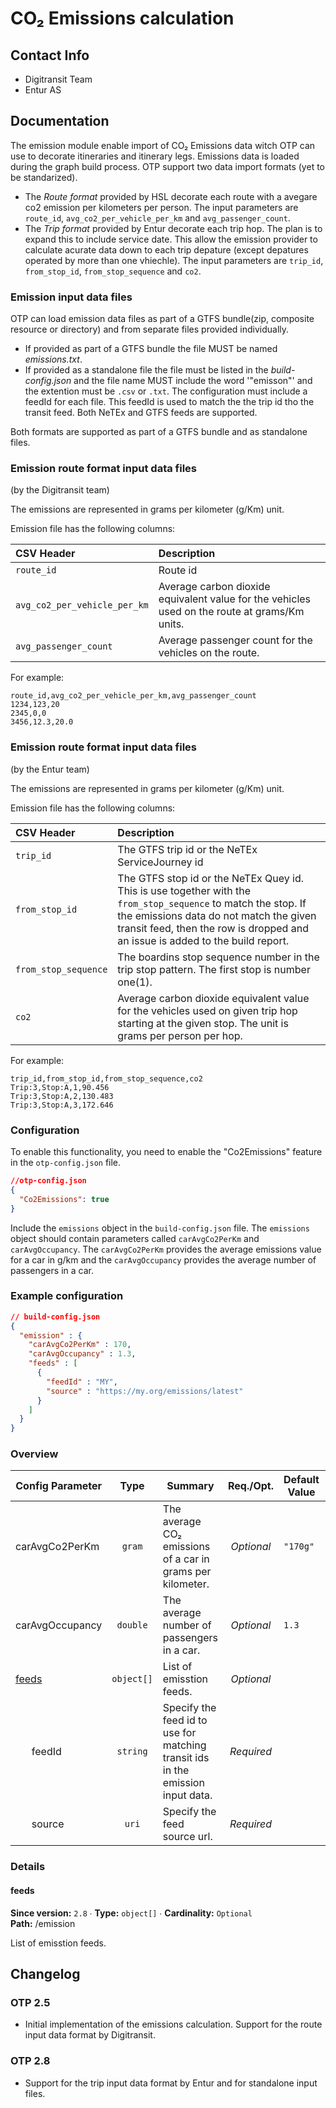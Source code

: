 # CO₂ Emissions calculation

## Contact Info

- Digitransit Team
- Entur AS

## Documentation

The emission module enable import of CO₂ Emissions data witch OTP can use to decorate itineraries
and itinerary legs. Emissions data is loaded during the graph build process. OTP support two data
import formats (yet to be standarized).

- The _Route format_ provided by HSL decorate each route with a avegare co2 emission per kilometers
  per person. The input parameters are `route_id`, `avg_co2_per_vehicle_per_km` and
  `avg_passenger_count`.
- The _Trip format_ provided by Entur decorate each trip hop. The plan is to expand this to include
  service date. This allow the emission provider to calculate acurate data down to each trip
  depature (except depatures operated by more than one vhiechle). The input parameters are 
  `trip_id`, `from_stop_id`, `from_stop_sequence` and `co2`.
 

### Emission input data files

OTP can load emission data files as part of a GTFS bundle(zip, composite resource or directory) and
from separate files provided individually.

- If provided as part of a GTFS bundle the file MUST be named _emissions.txt_.
- If provided as a standalone file the file must be listed in the _build-config.json_ and the file
  name MUST include the word '"emisson"' and the extention must be `.csv` or `.txt`. The
  configuration must include a feedId for each file. This feedId is used to match the the trip id
  tho the transit feed. Both NeTEx and GTFS feeds are supported.

Both formats are supported as part of a GTFS bundle and as standalone files.

### Emission route format input data files

(by the Digitransit team)

The emissions are represented in grams per kilometer (g/Km) unit.

Emission file has the following columns:

| CSV Header                   | Description                                                                                   |
| :--------------------------- |:----------------------------------------------------------------------------------------------|
| `route_id`                   | Route id                                                                                      |
| `avg_co2_per_vehicle_per_km` | Average carbon dioxide equivalent value for the vehicles used on the route at grams/Km units. |
| `avg_passenger_count`        | Average passenger count for the vehicles on the route.                                        |

For example:

```csv
route_id,avg_co2_per_vehicle_per_km,avg_passenger_count
1234,123,20
2345,0,0
3456,12.3,20.0
```

### Emission route format input data files
(by the Entur team)

The emissions are represented in grams per kilometer (g/Km) unit.

Emission file has the following columns:

| CSV Header                 | Description                                                                                                                                                                                                                                |
|:---------------------------|:-------------------------------------------------------------------------------------------------------------------------------------------------------------------------------------------------------------------------------------------|
| `trip_id`                  | The GTFS trip id or the NeTEx ServiceJourney id                                                                                                                                                                                            |
| `from_stop_id`             | The GTFS stop id or the NeTEx Quey id. This is use together with the `from_stop_sequence` to match the stop. If the emissions data do not match the given transit feed, then the row is dropped and an issue is added to the build report. |
| `from_stop_sequence`       | The boardins stop sequence number in the trip stop pattern. The first stop is number one(1).                                                                                                                                               |
| `co2`                      | Average carbon dioxide equivalent value for the vehicles used on given trip hop starting at the given stop. The unit is grams per person per hop.                                                                                          |

For example:

```csv
trip_id,from_stop_id,from_stop_sequence,co2
Trip:3,Stop:A,1,90.456
Trip:3,Stop:A,2,130.483
Trip:3,Stop:A,3,172.646
```


### Configuration

To enable this functionality, you need to enable the "Co2Emissions" feature in the
`otp-config.json` file.

```JSON
//otp-config.json
{
  "Co2Emissions": true
}

```

Include the `emissions` object in the
`build-config.json` file. The `emissions` object should contain parameters called
`carAvgCo2PerKm` and `carAvgOccupancy`. The `carAvgCo2PerKm` provides the average emissions value for a car in g/km and
the `carAvgOccupancy` provides the average number of passengers in a car.

<!-- config BEGIN -->
<!-- NOTE! This section is auto-generated. Do not change, change doc in code instead. -->

### Example configuration

```JSON
// build-config.json
{
  "emission" : {
    "carAvgCo2PerKm" : 170,
    "carAvgOccupancy" : 1.3,
    "feeds" : [
      {
        "feedId" : "MY",
        "source" : "https://my.org/emissions/latest"
      }
    ]
  }
}
```
### Overview

| Config Parameter         |    Type    | Summary                                                                         |  Req./Opt. | Default Value | Since |
|--------------------------|:----------:|---------------------------------------------------------------------------------|:----------:|---------------|:-----:|
| carAvgCo2PerKm           |   `gram`   | The average CO₂ emissions of a car in grams per kilometer.                      | *Optional* | `"170g"`      |  2.5  |
| carAvgOccupancy          |  `double`  | The average number of passengers in a car.                                      | *Optional* | `1.3`         |  2.5  |
| [feeds](#emission_feeds) | `object[]` | List of emisstion feeds.                                                        | *Optional* |               |  2.8  |
|       feedId             |  `string`  | Specify the feed id to use for matching transit ids in the emission input data. | *Required* |               |  2.8  |
|       source             |    `uri`   | Specify the feed source url.                                                    | *Required* |               |  2.8  |


### Details

<h4 id="emission_feeds">feeds</h4>

**Since version:** `2.8` ∙ **Type:** `object[]` ∙ **Cardinality:** `Optional`   
**Path:** /emission 

List of emisstion feeds.




<!-- config END -->

## Changelog

### OTP 2.5

- Initial implementation of the emissions calculation. Support for the route input data format by 
  Digitransit.

### OTP 2.8

- Support for the trip input data format by Entur and for standalone input files.
